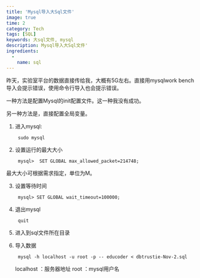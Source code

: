 ```yaml
---
title: 'Mysql导入大Sql文件'
image: true
time: 2
category: Tech
tags: [SQL]
keywords: 大sql文件, mysql
description: Mysql导入大Sql文件'
ingredients:
  -
    name: sql
--- 
```



昨天，实验室平台的数据直接传给我，大概有5G左右。直接用mysqlwork bench 导入会提示错误，使用命令行导入也会提示错误。

一种方法是配置Mysql的init配置文件。这一种我没有成功。

另一种方法是，直接配置全局变量。

1. 进入mysql:
	
		sudo mysql
	
2. 设置运行的最大大小
	
		mysql>  SET GLOBAL max_allowed_packet=214748;
	
最大大小可根据需求指定，单位为M。

3. 设置等待时间
		
		mysql> SET GLOBAL wait_timeout=100000;
		
4. 退出mysql
	
		quit
	
5. 进入到sql文件所在目录

6. 导入数据

		mysql -h localhost -u root -p -- educoder < dbtrustie-Nov-2.sql

	localhost ：服务器地址
	root ：mysql用户名

	

